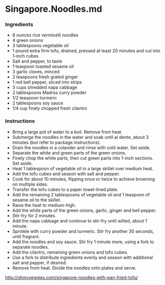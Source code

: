 # Singapore.Noodles.md

### Ingredients

- 8 ounces rice vermicelli noodles
- 4 green onions
- 3 tablespoons vegetable oil 
- 1 pound extra firm tofu, drained, pressed at least 20 minutes and cut into 1-inch cubes
- Salt and pepper, to taste
- 1 teaspoon toasted sesame oil
- 3 garlic cloves, minced
- 2 teaspoons fresh grated ginger
- 1 red bell pepper, sliced into strips
- 3 cups shredded napa cabbage
- 2 tablespoons Madras curry powder
- 1/2 teaspoon turmeric
- 2 tablespoons soy sauce
- 1/4 cup finely chopped fresh cilantro

### Instructions

- Bring a large pot of water to a boil. Remove from heat. 
- Submerge the noodles in the water and soak until al dente, about 3 minutes (but refer to package instructions). 
- Drain the noodles in a colander and rinse with cold water. Set aside.
- Separate the white and green parts of the green onions. 
- Finely chop the white parts, then cut green parts into 1-inch sections. Set aside.
- Heat 1 tablespoon of vegetable oil in a large skillet over medium heat. 
- Add the tofu cubes and season with salt and pepper. 
- Cook for about 10 minutes, flipping once or twice to achieve browning on multiple sides. 
- Transfer the tofu cubes to a paper towel-lined plate.
- Add the remaining 2 tablespoons of vegetable oil and 1 teaspoon of sesame oil to the skillet. 
- Raise the heat to medium-high. 
- Add the white parts of the green onions, garlic, ginger and bell pepper. 
- Stir-fry for 2 minutes. 
- Add the napa cabbage and continue to stir-fry until wilted, about 1 minute. 
- Sprinkle with curry powder and turmeric. Stir fry another 30 seconds, until fragrant. 
- Add the noodles and soy sauce. Stir fry 1 minute more, using a fork to separate noodles. 
- Add the cilantro, remaining green onions and tofu cubes. 
- Use a fork to distribute ingredients evenly and season with additional salt and pepper, if desired.
- Remove from heat. Divide the noodles onto plates and serve.

http://ohmyveggies.com/singapore-noodles-with-pan-fried-tofu/


 
